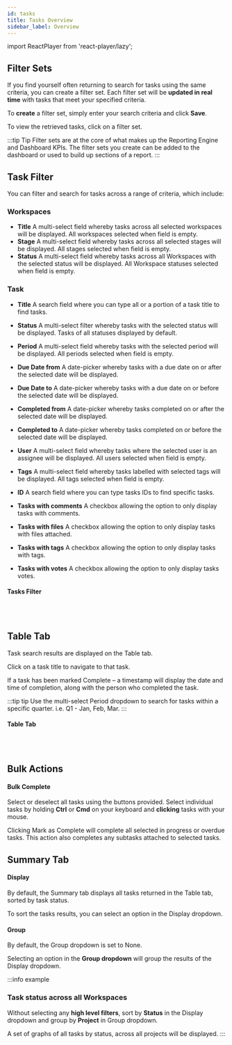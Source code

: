 ```yaml
---
id: tasks
title: Tasks Overview
sidebar_label: Overview
---
```


import ReactPlayer from 'react-player/lazy';

## Filter Sets

If you find yourself often returning to search for tasks using the same criteria, you can create a filter set. Each filter set will be **updated in real time** with tasks that meet your specified criteria.

To **create** a filter set, simply enter your search criteria and click **Save**.

To view the retrieved tasks, click on a filter set.


:::tip Tip
Filter sets are at the core of what makes up the Reporting Engine and Dashboard KPIs. The filter sets you create can be added to the dashboard or used to build up sections of a report.
:::

## Task Filter

You can filter and search for tasks across a range of criteria, which include:

### Workspaces

- **Title** 
A multi-select field whereby tasks across all selected workspaces will be displayed. All workspaces selected when field is empty.
- **Stage**
A multi-select field whereby tasks across all selected stages will be displayed. All stages selected when field is empty.
- **Status** 
A multi-select field whereby tasks across all Workspaces with the selected status will be displayed. All Workspace statuses selected when field is empty.

### Task


- **Title**
A search field where you can type all or a portion of a task title to find tasks.
- **Status**
A multi-select filter whereby tasks with the selected status will be displayed. Tasks of all statuses displayed by default.
- **Period**
A multi-select field whereby tasks with the selected period will be displayed. All periods selected when field is empty.
- **Due Date from**
A date-picker whereby tasks with a due date on or after the selected date will be displayed.
- **Due Date to**
A date-picker whereby tasks with a due date on or before the selected date will be displayed.
- **Completed from**
A date-picker whereby tasks completed on or after the selected date will be displayed.
- **Completed to**
A date-picker whereby tasks completed on or before the selected date will be displayed.

- **User**
A multi-select field whereby tasks where the selected user is an assignee will be displayed. All users selected when field is empty.
- **Tags**
A multi-select field whereby tasks labelled with selected tags will be displayed. All tags selected when field is empty.
- **ID**
A search field where you can type tasks IDs to find specific tasks.
- **Tasks with comments**
A checkbox allowing the option to only display tasks with comments.
- **Tasks with files**
A checkbox allowing the option to only display tasks with files attached.
- **Tasks with tags**
A checkbox allowing the option to only display tasks with tags.
- **Tasks with votes**
A checkbox allowing the option to only display tasks votes.


#### Tasks Filter

  <ReactPlayer 
  url='https://vimeo.com/540603871/2fa62e56b2'
  width="100%"
  controls="true"/>    

<br/>
<br/>

## Table Tab

Task search results are displayed on the Table tab.

Click on a task title to navigate to that task.

If a task has been marked Complete – a timestamp will display the date and time of completion, along with the person who completed the task.

:::tip tip
Use the multi-select Period dropdown to search for tasks within a specific quarter. i.e. Q1 - Jan, Feb, Mar.
:::

#### Table Tab

  <ReactPlayer 
  url='https://vimeo.com/473805527/205de15129'
  width="100%"
  controls="true"/>    

<br/>
<br/>

## Bulk Actions

#### Bulk Complete

Select or deselect all tasks using the buttons provided. Select individual tasks by holding **Ctrl** or **Cmd** on your keyboard and **clicking** tasks with your mouse.

Clicking Mark as Complete will complete all selected in progress or overdue tasks. This action also completes any subtasks attached to selected tasks.

## Summary Tab
#### Display
By default, the Summary tab displays all tasks returned in the Table tab, sorted by task status.

To sort the tasks results, you can select an option in the Display dropdown.

#### Group
By default, the Group dropdown is set to None.

Selecting an option in the **Group dropdown** will group the results of the Display dropdown.

:::info example
### **Task status across all Workspaces**

Without selecting any **high level filters**, sort by **Status** in the Display dropdown and group by **Project** in Group dropdown.

A set of graphs of all tasks by status, across all projects will be displayed.
:::

